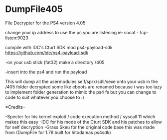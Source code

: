 # DumpFile405
File Decrypter for the PS4 version 4.05

change your ip address to use the pc you are listening ie:
  socat - tcp-listen:9023

compile with IDC's Cturt SDK mod ps4-payload-sdk https://github.com/idc/ps4-payload-sdk

-on your usb stick (fat32) make a directory /405

-insert into the ps4 and run the payload

This will dump all the usermodules self/sprx/sdll/sexe onto your usb in the /405 folder decrypted
some like eboots are renamed because i was too lazy to implement folder generation to mimic the ps4 fs
but you can change to code to suit whatever you choose to :)

=Credits=

-Specter for his kernel exploit / code execution method / syscall 11 which makes this easy
-IDC for his mode of the Cturt SDK and his patches to allow for self decryption
-Grass Skeu for the original code base this was made from (DumpFile for 1.76 built for hitodamas ps4sdk)
